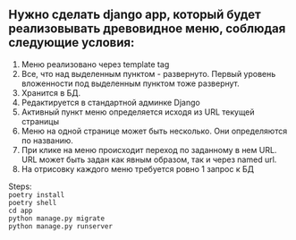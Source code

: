 Нужно сделать django app, который будет реализовывать древовидное меню, соблюдая следующие условия:
------
1) Меню реализовано через template tag
2) Все, что над выделенным пунктом - развернуто. Первый уровень вложенности под выделенным пунктом тоже развернут.
3) Хранится в БД.
4) Редактируется в стандартной админке Django
5) Активный пункт меню определяется исходя из URL текущей страницы
6) Меню на одной странице может быть несколько. Они определяются по названию.
7) При клике на меню происходит переход по заданному в нем URL. URL может быть задан как явным образом, так и через named url.
8) На отрисовку каждого меню требуется ровно 1 запрос к БД

Steps:  <br>
``poetry install`` <br>
``poetry shell`` <br>
``cd app``  <br>
``python manage.py migrate``  <br>
``python manage.py runserver``  <br>
